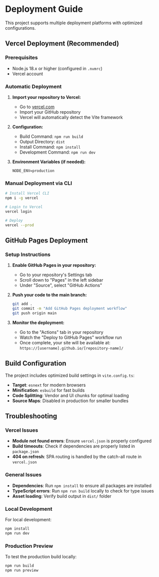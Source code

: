 # Deployment Guide

This project supports multiple deployment platforms with optimized configurations.

## Vercel Deployment (Recommended)

### Prerequisites
- Node.js 18.x or higher (configured in `.nvmrc`)
- Vercel account

### Automatic Deployment
1. **Import your repository to Vercel:**
   - Go to [vercel.com](https://vercel.com)
   - Import your GitHub repository
   - Vercel will automatically detect the Vite framework

2. **Configuration:**
   - Build Command: `npm run build`
   - Output Directory: `dist`
   - Install Command: `npm install`
   - Development Command: `npm run dev`

3. **Environment Variables (if needed):**
   ```
   NODE_ENV=production
   ```

### Manual Deployment via CLI
```bash
# Install Vercel CLI
npm i -g vercel

# Login to Vercel
vercel login

# Deploy
vercel --prod
```

## GitHub Pages Deployment

### Setup Instructions

1. **Enable GitHub Pages in your repository:**
   - Go to your repository's Settings tab
   - Scroll down to "Pages" in the left sidebar
   - Under "Source", select "GitHub Actions"

2. **Push your code to the main branch:**
   ```bash
   git add .
   git commit -m "Add GitHub Pages deployment workflow"
   git push origin main
   ```

3. **Monitor the deployment:**
   - Go to the "Actions" tab in your repository
   - Watch the "Deploy to GitHub Pages" workflow run
   - Once complete, your site will be available at: `https://[username].github.io/[repository-name]/`

## Build Configuration

The project includes optimized build settings in `vite.config.ts`:

- **Target**: `esnext` for modern browsers
- **Minification**: `esbuild` for fast builds
- **Code Splitting**: Vendor and UI chunks for optimal loading
- **Source Maps**: Disabled in production for smaller bundles

## Troubleshooting

### Vercel Issues
- **Module not found errors**: Ensure `vercel.json` is properly configured
- **Build timeouts**: Check if dependencies are properly listed in `package.json`
- **404 on refresh**: SPA routing is handled by the catch-all route in `vercel.json`

### General Issues
- **Dependencies**: Run `npm install` to ensure all packages are installed
- **TypeScript errors**: Run `npm run build` locally to check for type issues
- **Asset loading**: Verify build output in `dist/` folder

### Local Development

For local development:

```bash
npm install
npm run dev
```

### Production Preview

To test the production build locally:

```bash
npm run build
npm run preview
```